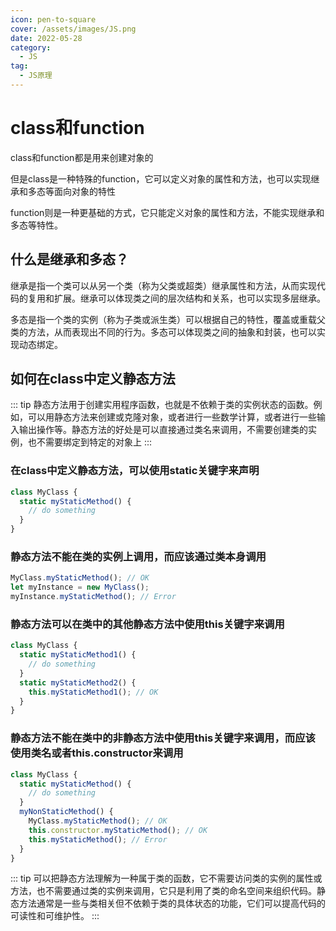 ```yaml
---
icon: pen-to-square
cover: /assets/images/JS.png
date: 2022-05-28
category:
  - JS
tag:
  - JS原理
---
```


# class和function
class和function都是用来创建对象的

但是class是一种特殊的function，它可以定义对象的属性和方法，也可以实现继承和多态等面向对象的特性

function则是一种更基础的方式，它只能定义对象的属性和方法，不能实现继承和多态等特性。

## 什么是继承和多态？
继承是指一个类可以从另一个类（称为父类或超类）继承属性和方法，从而实现代码的复用和扩展。继承可以体现类之间的层次结构和关系，也可以实现多层继承。

多态是指一个类的实例（称为子类或派生类）可以根据自己的特性，覆盖或重载父类的方法，从而表现出不同的行为。多态可以体现类之间的抽象和封装，也可以实现动态绑定。

## 如何在class中定义静态方法
::: tip 
静态方法用于创建实用程序函数，也就是不依赖于类的实例状态的函数。例如，可以用静态方法来创建或克隆对象，或者进行一些数学计算，或者进行一些输入输出操作等。静态方法的好处是可以直接通过类名来调用，不需要创建类的实例，也不需要绑定到特定的对象上
:::
### 在class中定义静态方法，可以使用static关键字来声明
```js
class MyClass {
  static myStaticMethod() {
    // do something
  }
}

```
### 静态方法不能在类的实例上调用，而应该通过类本身调用
```js
MyClass.myStaticMethod(); // OK
let myInstance = new MyClass();
myInstance.myStaticMethod(); // Error

```

### 静态方法可以在类中的其他静态方法中使用this关键字来调用
```js
class MyClass {
  static myStaticMethod1() {
    // do something
  }
  static myStaticMethod2() {
    this.myStaticMethod1(); // OK
  }
}

```

### 静态方法不能在类中的非静态方法中使用this关键字来调用，而应该使用类名或者this.constructor来调用
```js
class MyClass {
  static myStaticMethod() {
    // do something
  }
  myNonStaticMethod() {
    MyClass.myStaticMethod(); // OK
    this.constructor.myStaticMethod(); // OK
    this.myStaticMethod(); // Error
  }
}

```
::: tip 
可以把静态方法理解为一种属于类的函数，它不需要访问类的实例的属性或方法，也不需要通过类的实例来调用，它只是利用了类的命名空间来组织代码。静态方法通常是一些与类相关但不依赖于类的具体状态的功能，它们可以提高代码的可读性和可维护性。
:::